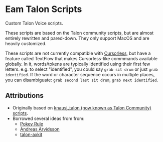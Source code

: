 # Eam Talon Scripts

Custom Talon Voice scripts.

These scripts are based on the Talon community scripts, but are almost entirely rewritten and pared-down. They only
support MacOS and are heavily customized.

These scripts are not currently compatible with [Cursorless](https://github.com/cursorless-dev/cursorless/tree/main),
but have a feature called TextFlow that makes Cursorless-like commmands available globally. In it, words/tokens are
typically identified using their first few letters. e.g. to select "identified", you could say `grab sit drum` or just
`grab identified`. If the word or character sequence occurs in multiple places, you can disambiguate:
`grab second last sit drum`, `grab next identified`.

## Attributions

- Originally based on [knausj_talon (now known as Talon Community) scripts](https://github.com/talonhub/community).
- Borrowed several ideas from from:
  - [Pokey Rule](https://github.com/pokey/pokey_talon)
  - [Andreas Arvidsson](https://github.com/AndreasArvidsson/andreas-talon)
  - [talon-axkit](https://github.com/phillco/talon-axkit)
